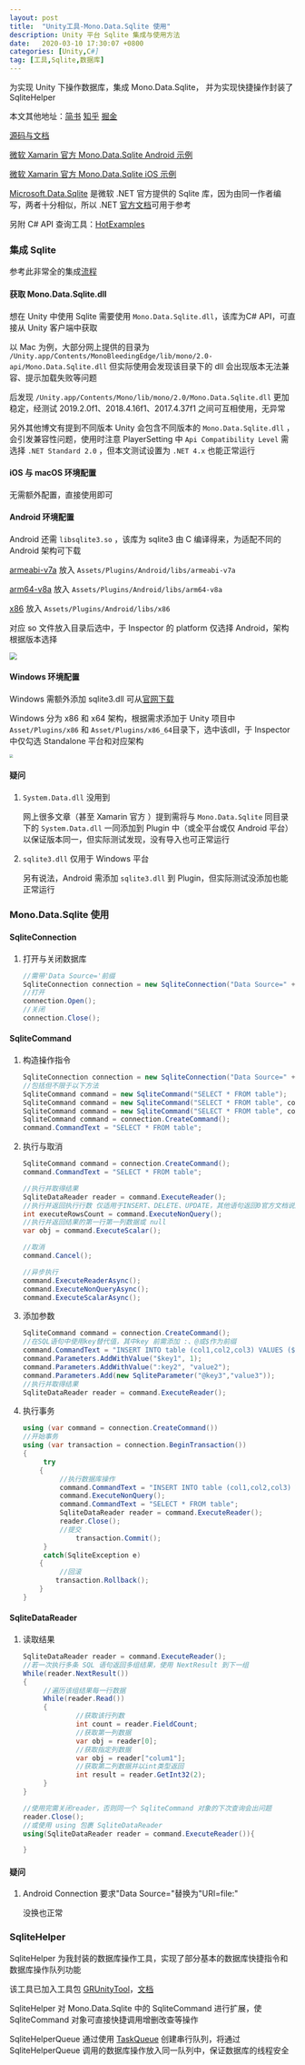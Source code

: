 ```yaml
---
layout: post
title:  "Unity工具-Mono.Data.Sqlite 使用"
description: Unity 平台 Sqlite 集成与使用方法
date:   2020-03-10 17:30:07 +0800
categories: [Unity,C#]
tag: [工具,Sqlite,数据库]
---
```


为实现 Unity 下操作数据库，集成 Mono.Data.Sqlite， 并为实现快捷操作封装了 SqliteHelper  

本文其他地址：[简书](https://www.jianshu.com/p/5ff2511fc824)	[知乎](https://zhuanlan.zhihu.com/p/112232175)	[掘金](https://juejin.im/post/5e6750c66fb9a07c9f3feeba)

[源码与文档](https://github.com/mono/mono/tree/master/mcs/class/Mono.Data.Sqlite)  

[微软 Xamarin 官方 Mono.Data.Sqlite Android 示例](https://docs.microsoft.com/en-us/xamarin/android/data-cloud/data-access/using-adonet?tabs=macos)  

[微软 Xamarin 官方 Mono.Data.Sqlite iOS 示例](https://docs.microsoft.com/en-us/xamarin/ios/data-cloud/data/using-adonet?tabs=macos)

[Microsoft.Data.Sqlite](https://docs.microsoft.com/en-us/dotnet/standard/data/sqlite/?tabs=netcore-cli) 是微软 .NET 官方提供的 Sqlite 库，因为由同一作者编写，两者十分相似，所以 .NET [官方文档](https://docs.microsoft.com/en-us/dotnet/api/microsoft.data.sqlite?view=msdata-sqlite-3.1.0)可用于参考 

另附 C# API 查询工具：[HotExamples](https://csharpdoc.hotexamples.com/namespace/Mono.Data.Sqlite)

### 集成 Sqlite   

参考此非常全的集成[流程](https://stackoverflow.com/questions/50753569/setup-database-sqlite-for-unity)

#### 获取 Mono.Data.Sqlite.dll

想在 Unity 中使用 Sqlite 需要使用 `Mono.Data.Sqlite.dll`，该库为C# API，可直接从 Unity 客户端中获取

以 Mac 为例，大部分网上提供的目录为 `/Unity.app/Contents/MonoBleedingEdge/lib/mono/2.0-api/Mono.Data.Sqlite.dll` 但实际使用会发现该目录下的 dll 会出现版本无法兼容、提示加载失败等问题  

后发现 `/Unity.app/Contents/Mono/lib/mono/2.0/Mono.Data.Sqlite.dll` 更加稳定，经测试 2019.2.0f1、2018.4.16f1、2017.4.37f1 之间可互相使用，无异常  

另外其他博文有提到不同版本 Unity 会包含不同版本的  `Mono.Data.Sqlite.dll` ，会引发兼容性问题，使用时注意 PlayerSetting 中 `Api Compatibility Level` 需选择 `.NET Standard 2.0` ，但本文测试设置为 `.NET 4.x` 也能正常运行

#### iOS 与 macOS 环境配置  

无需额外配置，直接使用即可  

#### Android 环境配置  

Android 还需 `libsqlite3.so` ，该库为 sqlite3 由 C 编译得来，为适配不同的 Android 架构可下载  

[armeabi-v7a](https://github.com/Warl-G/GRUnityTools/blob/master/Assets/GRTools/Runtime/DataBase/Sqlite/Plugins/Android/libs/armeabi-v7a/libsqlite3.so) 放入 `Assets/Plugins/Android/libs/armeabi-v7a`

[arm64-v8a](https://github.com/Warl-G/GRUnityTools/raw/master/Assets/GRTools/Runtime/DataBase/Sqlite/Plugins/Android/libs/arm64-v8a/libsqlite3.so) 放入 `Assets/Plugins/Android/libs/arm64-v8a`  

[x86](https://github.com/Warl-G/GRUnityTools/blob/master/Assets/GRTools/Runtime/DataBase/Sqlite/Plugins/Android/libs/x86/libsqlite3.so) 放入 `Assets/Plugins/Android/libs/x86`  

对应 so 文件放入目录后选中，于 Inspector 的 platform 仅选择 Android，架构根据版本选择  

<img src="https://mh3ttq.dm.files.1drv.com/y4m3_5a1yIm5Z-uRT3NaCFkd2AazWIoV2-em71GU5DlDi7y5317_jBZ2xDzAzsBZZwfOq3QyDpVOSEq28gbY-CKfKvW2R-0p4n2WysFtyaf9pi-KVUDj-3anqjFRFpzItxSWZ7zEol-xTV9V57YZAlYfIDn7hKC4uUdG-6cufY9GbwOAf7fvlKOLn-vuIc36uQEm6b1yMQ88EqoVD1iUlBHjg?width=419&amp;height=362&amp;cropmode=none" style="zoom:80%;" />

#### Windows 环境配置  

Windows 需额外添加 sqlite3.dll 可从[官网下载](https://www.sqlite.org/download.html)  

Windows 分为 x86 和 x64 架构，根据需求添加于 Unity 项目中 `Asset/Plugins/x86` 和  `Asset/Plugins/x86_64`目录下，选中该dll，于 Inspector 中仅勾选 Standalone 平台和对应架构   

<img src="https://mh2kew.dm.files.1drv.com/y4mi7VlCgTQPnlzBCRi-qiszTBkbkuE1IFtxADkcviYNBtgJ6zpmSfcfKcLRVG1_RZQxUPvetNnam5qvOIzC6uh_9x3fEswluyn9Iu1ExHXTBZd_StWth5kWd-hmoWnwnVOVCavd2CS2dYXlslQDRBkzq1AI2kORpYN8gQIZREK_D_iUJG0nCPl7wEeW3kD3hlhIfLO4AaM9-8wmkKYdyQ95w?width=910&amp;height=842&amp;cropmode=none" style="zoom:40%;" />

#### 疑问  

1. `System.Data.dll` 没用到

   网上很多文章（甚至 Xamarin 官方 ）提到需将与 `Mono.Data.Sqlite`  同目录下的 `System.Data.dll` 一同添加到 Plugin 中（或全平台或仅 Android 平台）以保证版本同一，但实际测试发现，没有导入也可正常运行

2. `sqlite3.dll` 仅用于 Windows 平台

   另有说法，Android 需添加 `sqlite3.dll` 到 Plugin，但实际测试没添加也能正常运行

   

### Mono.Data.Sqlite 使用  

#### SqliteConnection   

1. 打开与关闭数据库  

   ```c#
   //需带'Data Source='前缀
   SqliteConnection connection = new SqliteConnection("Data Source=" + dbPath);
   //打开
   connection.Open();
   //关闭
   connection.Close();
   ```

#### SqliteCommand  

1. 构造操作指令  

   ```c#
   SqliteConnection connection = new SqliteConnection("Data Source=" + dbPath);
   //包括但不限于以下方法
   SqliteCommand command = new SqliteCommand("SELECT * FROM table");
   SqliteCommand command = new SqliteCommand("SELECT * FROM table", connection);
   SqliteCommand command = new SqliteCommand("SELECT * FROM table", connection, transaction);
   SqliteCommand command = connection.CreateCommand();
   command.CommandText = "SELECT * FROM table";
   
   
   ```

2. 执行与取消  

   ```c#
   SqliteCommand command = connection.CreateCommand();
   command.CommandText = "SELECT * FROM table";
   
   //执行并取得结果
   SqliteDataReader reader = command.ExecuteReader();
   //执行并返回执行行数 仅适用于INSERT、DELETE、UPDATE，其他语句返回0官方文档说返回-1
   int executeRowsCount = command.ExecuteNonQuery();
   //执行并返回结果的第一行第一列数据或 null
   var obj = command.ExecuteScalar();
   
   //取消
   command.Cancel();
   
   //异步执行
   command.ExecuteReaderAsync();
   command.ExecuteNonQueryAsync();
   command.ExecuteScalarAsync();
   
   ```

3. 添加参数  

   ```c#
   SqliteCommand command = connection.CreateCommand();
   //在SQL语句中使用key替代值，其中key 前需添加 :、@或$作为前缀
   command.CommandText = "INSERT INTO table (col1,col2,col3) VALUES ($key1,:key2,@key3);";
   command.Parameters.AddWithValue("$key1", 1);
   command.Parameters.AddWithValue(":key2", "value2");
   command.Parameters.Add(new SqliteParameter("@key3","value3"));
   //执行并取得结果
   SqliteDataReader reader = command.ExecuteReader();
   ```

4. 执行事务  

   ```c#
   using (var command = connection.CreateCommand())
   //开始事务
   using (var transaction = connection.BeginTransaction())
   {
     	try
       {
         	//执行数据库操作
         	command.CommandText = "INSERT INTO table (col1,col2,col3) VALUES ('value1','value2','value3')";
         	command.ExecuteNonQuery();
         	command.CommandText = "SELECT * FROM table";
         	SqliteDataReader reader = command.ExecuteReader();  
         	reader.Close();
         	//提交
     			transaction.Commit();
     	}
     	catch(SqliteException e)
       {
         	//回滚
           transaction.Rollback();
       }
   }
   ```

   

#### SqliteDataReader   

1. 读取结果  

   ```c#
   SqliteDataReader reader = command.ExecuteReader(); 
   //若一次执行多条 SQL 语句返回多组结果，使用 NextResult 到下一组
   While(reader.NextResult())
   {
     	//遍历该组结果每一行数据
   		While(reader.Read())
   		{
     			//获取该行列数
     			int count = reader.FieldCount;
     			//获取第一列数据
     			var obj = reader[0];
     			//获取指定列数据
     			var obj = reader["colum1"];
     			//获取第二列数据并以int类型返回
     			int result = reader.GetInt32(2);
   		}
   }
   
   //使用完需关闭reader，否则同一个 SqliteCommand 对象的下次查询会出问题
   reader.Close();
   //或使用 using 包裹 SqliteDataReader  
   using(SqliteDataReader reader = command.ExecuteReader()){
   
   }
   ```

   

#### 疑问  

1. Android Connection 要求"Data Source="替换为"URI=file:"  

   没换也正常  

   

### SqliteHelper  

SqliteHelper 为我封装的数据库操作工具，实现了部分基本的数据库快捷指令和数据库操作队列功能  

该工具已加入工具包 [GRUnityTool](https://github.com/Warl-G/GRUnityTools)，[文档](https://github.com/Warl-G/GRUnityTools/tree/master/Assets/GRTools/Documents/SqliteHelper.md)   

SqliteHelper 对 Mono.Data.Sqlite 中的 SqliteCommand 进行扩展，使 SqliteCommand 对象可直接快捷调用增删改查等操作  

SqliteHelperQueue 通过使用 [TaskQueue](https://github.com/Warl-G/GRUnityTools/blob/master/Assets/GRTools/Documents/ThreadQueue.md) 创建串行队列，将通过 SqliteHelperQueue 调用的数据库操作放入同一队列中，保证数据库的线程安全  